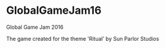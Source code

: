 # GlobalGameJam16
Global Game Jam 2016

The game created for the theme 'Ritual' by Sun Parlor Studios